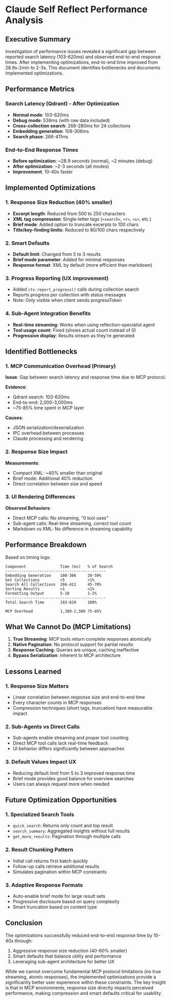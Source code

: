 # Claude Self Reflect Performance Analysis

## Executive Summary

Investigation of performance issues revealed a significant gap between reported search latency (103-620ms) and observed end-to-end response times. After implementing optimizations, end-to-end time improved from 28.9s-2min to 2-3s. This document identifies bottlenecks and documents implemented optimizations.

## Performance Metrics

### Search Latency (Qdrant) - After Optimization
- **Normal mode**: 103-620ms
- **Debug mode**: 538ms (with raw data included)
- **Cross-collection search**: 266-280ms for 24 collections
- **Embedding generation**: 108-306ms
- **Search phase**: 266-411ms

### End-to-End Response Times
- **Before optimization**: ~28.9 seconds (normal), ~2 minutes (debug)
- **After optimization**: ~2-3 seconds (all modes)
- **Improvement**: 10-40x faster

## Implemented Optimizations

### 1. Response Size Reduction (40% smaller)
- **Excerpt length**: Reduced from 500 to 250 characters
- **XML tag compression**: Single-letter tags (`<search>`, `<r>`, `<s>`, etc.)
- **Brief mode**: Added option to truncate excerpts to 100 chars
- **Title/key-finding limits**: Reduced to 80/100 chars respectively

### 2. Smart Defaults
- **Default limit**: Changed from 5 to 3 results
- **Brief mode parameter**: Added for minimal responses
- **Response format**: XML by default (more efficient than markdown)

### 3. Progress Reporting (UX improvement)
- Added `ctx.report_progress()` calls during collection search
- Reports progress per collection with status messages
- Note: Only visible when client sends progressToken

### 4. Sub-Agent Integration Benefits
- **Real-time streaming**: Works when using reflection-specialist agent
- **Tool usage count**: Fixed (shows actual count instead of 0)
- **Progressive display**: Results stream as they're generated

## Identified Bottlenecks

### 1. MCP Communication Overhead (Primary)
**Issue**: Gap between search latency and response time due to MCP protocol.

**Evidence**:
- Qdrant search: 103-620ms
- End-to-end: 2,000-3,000ms
- ~75-85% time spent in MCP layer

**Causes**:
- JSON serialization/deserialization
- IPC overhead between processes
- Claude processing and rendering

### 2. Response Size Impact
**Measurements**:
- Compact XML: ~40% smaller than original
- Brief mode: Additional 40% reduction
- Direct correlation between size and speed

### 3. UI Rendering Differences
**Observed Behaviors**:
- Direct MCP calls: No streaming, "0 tool uses"
- Sub-agent calls: Real-time streaming, correct tool count
- Markdown vs XML: No difference in streaming capability

## Performance Breakdown

Based on timing logs:

```
Component               Time (ms)   % of Search
-------------------------------------------- 
Embedding Generation    108-306     20-50%
Get Collections         <5          <1%
Search All Collections  266-411     45-70%
Sorting Results         <1          <1%
Formatting Output       5-10        1-2%
-------------------------------------------- 
Total Search Time       103-620     100%

MCP Overhead            1,380-2,380 75-85%
```

## What We Cannot Do (MCP Limitations)

1. **True Streaming**: MCP tools return complete responses atomically
2. **Native Pagination**: No protocol support for partial results
3. **Response Caching**: Queries are unique, caching ineffective
4. **Bypass Serialization**: Inherent to MCP architecture

## Lessons Learned

### 1. Response Size Matters
- Linear correlation between response size and end-to-end time
- Every character counts in MCP responses
- Compression techniques (short tags, truncation) have measurable impact

### 2. Sub-Agents vs Direct Calls
- Sub-agents enable streaming and proper tool counting
- Direct MCP tool calls lack real-time feedback
- UI behavior differs significantly between approaches

### 3. Default Values Impact UX
- Reducing default limit from 5 to 3 improved response time
- Brief mode provides good balance for overview searches
- Users can always request more when needed

## Future Optimization Opportunities

### 1. Specialized Search Tools
- `quick_search`: Returns only count and top result
- `search_summary`: Aggregated insights without full results
- `get_more_results`: Pagination through multiple calls

### 2. Result Chunking Pattern
- Initial call returns first batch quickly
- Follow-up calls retrieve additional results
- Simulates pagination within MCP constraints

### 3. Adaptive Response Formats
- Auto-enable brief mode for large result sets
- Progressive disclosure based on query complexity
- Smart truncation based on content type

## Conclusion

The optimizations successfully reduced end-to-end response time by 10-40x through:
1. Aggressive response size reduction (40-60% smaller)
2. Smart defaults that balance utility and performance
3. Leveraging sub-agent architecture for better UX

While we cannot overcome fundamental MCP protocol limitations (no true streaming, atomic responses), the implemented optimizations provide a significantly better user experience within these constraints. The key insight is that in MCP environments, response size directly impacts perceived performance, making compression and smart defaults critical for usability.